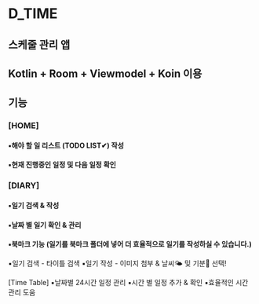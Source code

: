 # D_TIME
## 스케줄 관리 앱
## Kotlin + Room + Viewmodel + Koin 이용

## 기능

### [HOME]
#### ▪︎해야 할 일 리스트 (TODO LIST✔) 작성
#### ▪︎현재 진행중인 일정 및 다음 일정 확인

### [DIARY]
#### ▪︎일기 검색 & 작성
#### ▪︎날짜 별 일기 확인 & 관리
#### ▪︎북마크 기능 (일기를 북마크 폴더에 넣어 더 효율적으로 일기를 작성하실 수 있습니다.)

▪︎일기 검색 - 타이틀 검색
▪︎일기 작성 - 이미지 첨부 & 날씨🌤 및 기분🤯 선택!

[Time Table]
▪︎날짜별 24시간 일정 관리
▪︎시간 별 일정 추가 & 확인
▪︎효율적인 시간 관리 도움
